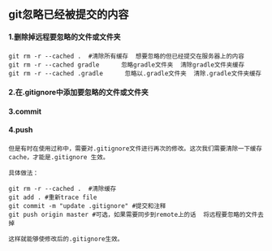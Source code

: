 ## git忽略已经被提交的内容

#### 1.删除掉远程要忽略的文件或文件夹﻿

```
git rm -r --cached .  #清除所有缓存  想要忽略的但已经提交在服务器上的内容
git rm -r --cached gradle      忽略gradle文件夹  清除gradle文件夹缓存
git rm -r --cached .gradle      忽略以.gradle文件夹  清除.gradle文件夹缓存
```

#### 2.在.gitignore中添加要忽略的文件或文件夹

#### 3.commit 

#### 4.push


```
但是有时在使用过称中，需要对.gitignore文件进行再次的修改。这次我们需要清除一下缓存cache，才能是.gitignore 生效。

具体做法：

git rm -r --cached .  #清除缓存
git add . #重新trace file
git commit -m "update .gitignore" #提交和注释
git push origin master #可选，如果需要同步到remote上的话  将远程要忽略的文件去掉

这样就能够使修改后的.gitignore生效。

```

